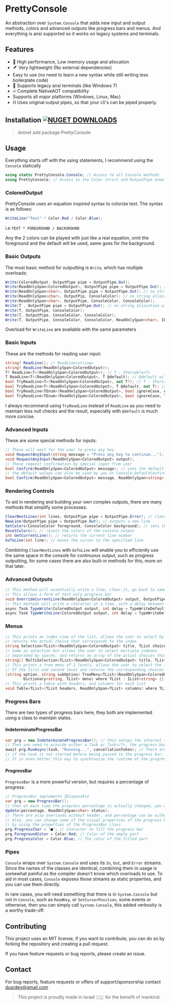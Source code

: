 # PrettyConsole

An abstraction over `System.Console` that adds new input and output methods, colors and advanced outputs like progress bars and menus. And everything is ansi supported so it works on legacy systems and terminals.

## Features

* 🚀 High performance, Low memory usage and allocation
* 🪶 Very lightweight (No external dependencies)
* Easy to use (no need to learn a new syntax while still writing less boilerplate code)
* 💾 Supports legacy ansi terminals (like Windows 7)
* 🔥 Complete NativeAOT compatibility
* Supports all major platforms (Windows, Linux, Mac)
* ⛓ Uses original output pipes, so that your cli's can be piped properly.

## Installation [![NUGET DOWNLOADS](https://img.shields.io/nuget/dt/PrettyConsole?label=Downloads)](https://www.nuget.org/packages/PrettyConsole/)

> dotnet add package PrettyConsole

## Usage

Everything starts off with the using statements, I recommend using the `Console` statically

```csharp
using static PrettyConsole.Console; // Access to all Console methods
using PrettyConsole; // Access to the Color struct and OutputPipe enum
```

### ColoredOutput

PrettyConsole uses an equation inspired syntax to colorize text. The syntax is as follows:

```csharp
WriteLine("Test" * Color.Red / Color.Blue);
```

i.e `TEXT * FOREGROUND / BACKGROUND`

Any the 2 colors can be played with just like a real equation, omit the foreground and the default will be used,
same goes for the background.

### Basic Outputs

The most basic method for outputting is `Write`, which has multiple overloads:

```csharp
Write(ColoredOutput, OutputPipe pipe = OutputPipe.Out);
Write(ReadOnlySpan<ColoredOutput>, OutputPipe pipe = OutputPipe.Out); // use collections expression for the compiler to inline the array
Write(ReadOnlySpan<char>, OutputPipe pipe = OutputPipe.Out); // no string allocation with ReadOnlySpan<char>
Write(ReadOnlySpan<char>, OutputPip, ConsoleColor); // no string allocation with ReadOnlySpan<char>
Write(ReadOnlySpan<char>, OutputPipe, ConsoleColor, ConsoleColor);
Write(T , OutputPipe pipe = OutputPipe.Out); // no string allocation with T : ISpanFormattable
Write(T, OutputPipe, ConsoleColor);
Write(T, OutputPipe, ConsoleColor, ConsoleColor);
Write(T, OutputPipe, ConsoleColor, ConsoleColor, ReadOnlySpan<char>, IFormatProvider?);
```

Overload for `WriteLine` are available with the same parameters

### Basic Inputs

These are the methods for reading user input:

```csharp
string? ReadLine(); // ReadLine<string>
string? ReadLine(ReadOnlySpan<ColoredOutput>);
T? ReadLine<T>(ReadOnlySpan<ColoredOutput>); // T : IParsable<T>
T ReadLine<T>(ReadOnlySpan<ColoredOutput>, T @default); // @default will be returned if parsing fails
bool TryReadLine<T>(ReadOnlySpan<ColoredOutput>, out T?); // T : IParsable<T>
bool TryReadLine<T>(ReadOnlySpan<ColoredOutput>, T @default, out T); // @default will be returned if parsing fails
bool TryReadLine<TEnum>(ReadOnlySpan<ColoredOutput>, bool ignoreCase, out TEnum?); // TEnum : struct, Enum
bool TryReadLine<TEnum>(ReadOnlySpan<ColoredOutput>, bool ignoreCase, TEnum @default, out TEnum); // @default will be returned if parsing fails
```

I always recommend using `TryReadLine` instead of `ReadLine` as you need to maintain less null checks and the result,
especially with `@default` is much more concise.

### Advanced Inputs

These are some special methods for inputs:

```csharp
// These will wait for the user to press any key
void RequestAnyInput(string message = "Press any key to continue...");
void RequestAnyInput(ReadOnlySpan<ColoredOutput> output);
// These request confirmation by special input from user
bool Confirm(ReadOnlySpan<ColoredOutput> message); // uses the default values ["y", "yes"]
// the default values can also be used by you at Console.DefaultConfirmValues
bool Confirm(ReadOnlySpan<ColoredOutput> message, ReadOnlySpan<string> trueValues, bool emptyIsTrue = true);
```

### Rendering Controls

To aid in rendering and building your own complex outputs, there are many methods that simplify some processes.

```csharp
ClearNextLines(int lines, OutputPipe pipe = OutputPipe.Error); // clears the next lines
NewLine(OutputPipe pipe = OutputPipe.Out); // outputs a new line
SetColors(ConsoleColor foreground, ConsoleColor background); // sets the colors of the console output
ResetColors(); // resets the colors of the console output
int GetCurrentLine(); // returns the current line number
GoToLine(int line); // moves the cursor to the specified line
```

Combining `ClearNextLines` with `GoToLine` will enable you to efficiently use the same space in the console for continuous output, such as progress outputting, for some cases there are also built-in methods for this, more on that later.

### Advanced Outputs

```csharp
// This method will essentially write a line, clear it, go back to same position
// This allows a form of text-only progress bar
void OverrideCurrentLine(ReadOnlySpan<ColoredOutput> output, OutputPipe pipe = OutputPipe.Error);
// This methods will write a character at a time, with a delay between each character
async Task TypeWrite(ColoredOutput output, int delay = TypeWriteDefaultDelay);
async Task TypeWriteLine(ColoredOutput output, int delay = TypeWriteDefaultDelay);
```

### Menus

```csharp
// This prints an index view of the list, allows the user to select by index
// returns the actual choice that corresponds to the index
string Selection<TList>(ReadOnlySpan<ColoredOutput> title, TList choices) where TList : IList<string> {}
// Same as selection but allows the user to select multiple indexes
// Separated by spaces, and returns an array of the actual choices that correspond to the indexes
string[] MultiSelection<TList>(ReadOnlySpan<ColoredOutput> title, TList choices) where TList : IList<string> {}
// This prints a tree menu of 2 levels, allows the user to select the index
// Of the first and second level and returns the corresponding choices
(string option, string subOption) TreeMenu<TList>(ReadOnlySpan<ColoredOutput> title,
        Dictionary<string, TList> menu) where TList : IList<string> {}
// This prints a table with headers, and columns for each list
void Table<TList>(TList headers, ReadOnlySpan<TList> columns) where TList : IList<string> {}
```

### Progress Bars

There are two types of progress bars here, they both are implemented using a class to maintain states.

#### IndeterminateProgressBar

```csharp
var prg = new IndeterminateProgressBar(); // this setups the internal states
// Then you need to provide either a Task or Task</T>, the progress bar binds to it and runs until the task completes
await prg.RunAsync(task, "Running...", cancellationToken); // There are also overloads without header
// if the task is not started before being passed to the progress bar, it will be started automatically
// It is even better this way to synchronize the runtime of the progress bar with the task
```

#### ProgressBar

`ProgressBar` is a more powerful version, but requires a percentage of progress.

```csharp
// ProgressBar implements IDisposable
var prg = new ProgressBar();
// then on each time the progress percentage is actually changed, you call Update
Update(percentage, ReadOnlySpan<char> status);
// There are also overloads without header, and percentage can be either int or double (0-100)
// Also, you can change some of the visual properties of the progress bar after initialization
// by using the properties of the ProgressBar class
prg.ProgressChar = '■'; // Character to fill the progress bar
prg.ForegroundColor = Color.Red; // Color of the empty part
prg.ProgressColor = Color.Blue; // The color of the filled part
```

### Pipes

`Console` wraps over `System.Console` and uses its `In`, `Out`, and `Error` streams. Since the names of the classes are identical, combining them in usage is somewhat painful as the compiler doesn't know which overloads to use. To aid in most cases,
`Console` exposes those streams as static properties, and you can use them directly.

In rare cases, you will need something that there is in `System.Console` but not in `Console`, such as `ReadKey`, or `SetCursorPosition`, some events or otherwise, then you can simply call `System.Console`, this added verbosity is a worthy trade-off.

## Contributing

This project uses an MIT license, if you want to contribute, you can do so by forking the repository and creating a pull request.

If you have feature requests or bug reports, please create an issue.

## Contact

For bug reports, feature requests or offers of support/sponsorship contact <dusrdev@gmail.com>

> This project is proudly made in Israel 🇮🇱 for the benefit of mankind.
